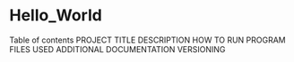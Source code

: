 # Hello_World
Table of contents
PROJECT TITLE
DESCRIPTION
HOW TO RUN PROGRAM
FILES USED
ADDITIONAL DOCUMENTATION
VERSIONING
